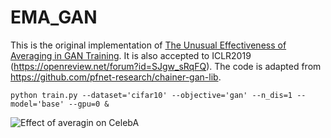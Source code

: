 # EMA_GAN

This is the original implementation of [The Unusual Effectiveness of Averaging in GAN Training](https://arxiv.org/abs/1806.04498). It is also accepted to ICLR2019 (https://openreview.net/forum?id=SJgw_sRqFQ). The code is adapted from https://github.com/pfnet-research/chainer-gan-lib.

```python train.py --dataset='cifar10' --objective='gan' --n_dis=1 --model='base' --gpu=0 &```

![Effect of averagin on CelebA](https://github.com/yasinyazici/EMA_GAN/figures/ema_fig6.png)

